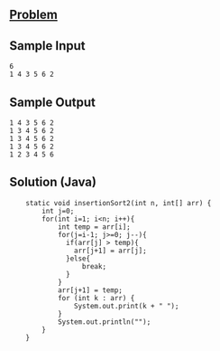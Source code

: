 ## [Problem](https://www.hackerrank.com/challenges/insertionsort2/problem)

## Sample Input
```
6
1 4 3 5 6 2
```

## Sample Output
```
1 4 3 5 6 2 
1 3 4 5 6 2 
1 3 4 5 6 2 
1 3 4 5 6 2 
1 2 3 4 5 6 
```

## Solution (Java)
```
    static void insertionSort2(int n, int[] arr) {
        int j=0;
        for(int i=1; i<n; i++){
            int temp = arr[i];
            for(j=i-1; j>=0; j--){
              if(arr[j] > temp){
                arr[j+1] = arr[j];
              }else{
                  break;
              }
            }
            arr[j+1] = temp;
            for (int k : arr) {
                System.out.print(k + " ");
            }
            System.out.println("");
        }
    }
```